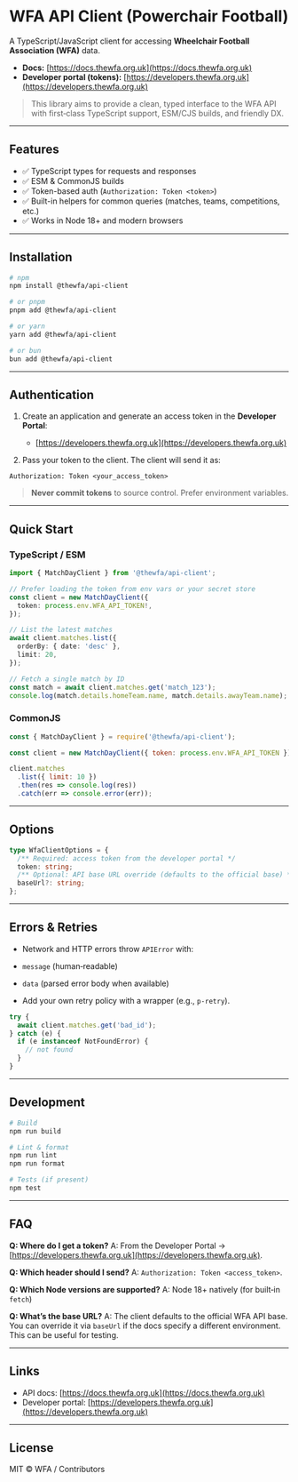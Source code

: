 # WFA API Client (Powerchair Football)

A TypeScript/JavaScript client for accessing **Wheelchair Football Association (WFA)** data.

* **Docs:** [https://docs.thewfa.org.uk](https://docs.thewfa.org.uk)
* **Developer portal (tokens):** [https://developers.thewfa.org.uk](https://developers.thewfa.org.uk)

> This library aims to provide a clean, typed interface to the WFA API with first‑class TypeScript support, ESM/CJS builds, and friendly DX.

---

## Features

* ✅ TypeScript types for requests and responses
* ✅ ESM & CommonJS builds
* ✅ Token-based auth (`Authorization: Token <token>`)
* ✅ Built-in helpers for common queries (matches, teams, competitions, etc.)
* ✅ Works in Node 18+ and modern browsers

---

## Installation

```bash
# npm
npm install @thewfa/api-client

# or pnpm
pnpm add @thewfa/api-client

# or yarn
yarn add @thewfa/api-client

# or bun
bun add @thewfa/api-client
```

---

## Authentication

1. Create an application and generate an access token in the **Developer Portal**:

   * [https://developers.thewfa.org.uk](https://developers.thewfa.org.uk)
2. Pass your token to the client. The client will send it as:

```
Authorization: Token <your_access_token>
```

> **Never commit tokens** to source control. Prefer environment variables.

---

## Quick Start

### TypeScript / ESM

```ts
import { MatchDayClient } from '@thewfa/api-client';

// Prefer loading the token from env vars or your secret store
const client = new MatchDayClient({
  token: process.env.WFA_API_TOKEN!,
});

// List the latest matches
await client.matches.list({
  orderBy: { date: 'desc' },
  limit: 20,
});

// Fetch a single match by ID
const match = await client.matches.get('match_123');
console.log(match.details.homeTeam.name, match.details.awayTeam.name);
```

### CommonJS

```js
const { MatchDayClient } = require('@thewfa/api-client');

const client = new MatchDayClient({ token: process.env.WFA_API_TOKEN });

client.matches
  .list({ limit: 10 })
  .then(res => console.log(res))
  .catch(err => console.error(err));
```

---

## Options

```ts
type WfaClientOptions = {
  /** Required: access token from the developer portal */
  token: string;
  /** Optional: API base URL override (defaults to the official base) */
  baseUrl?: string;
};
```

---

## Errors & Retries

* Network and HTTP errors throw `APIError` with:

* `message` (human‑readable)
* `data` (parsed error body when available)
* Add your own retry policy with a wrapper (e.g., `p-retry`).

```ts
try {
  await client.matches.get('bad_id');
} catch (e) {
  if (e instanceof NotFoundError) {
    // not found
  }
}
```


---

## Development

```bash
# Build
npm run build

# Lint & format
npm run lint
npm run format

# Tests (if present)
npm test
```

---

## FAQ

**Q: Where do I get a token?**
A: From the Developer Portal → [https://developers.thewfa.org.uk](https://developers.thewfa.org.uk).

**Q: Which header should I send?**
A: `Authorization: Token <access_token>`.

**Q: Which Node versions are supported?**
A: Node 18+ natively (for built‑in `fetch`)

**Q: What’s the base URL?**
A: The client defaults to the official WFA API base. You can override it via `baseUrl` if the docs specify a different environment. This can be useful for testing.

---

## Links

* API docs: [https://docs.thewfa.org.uk](https://docs.thewfa.org.uk)
* Developer portal: [https://developers.thewfa.org.uk](https://developers.thewfa.org.uk)

---

## License

MIT © WFA / Contributors
